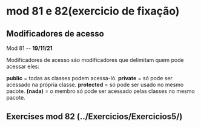 # mod 81 e 82(exercicio de fixação)

## Modificadores de acesso

Mod 81 -- **19/11/21**

Modificadores de acesso são modificadores que delimitam quem pode acessar eles:

**public** = todas as classes podem acessa-ló.
**private** = só pode ser acessado na própria classe.
**protected** = só pode ser usado no mesmo pacote.
**(nada)** = o membro só pode ser acessado pelas classes no mesmo pacote.

## Exercises mod 82 (../Exercicios/Exercicios5/)
